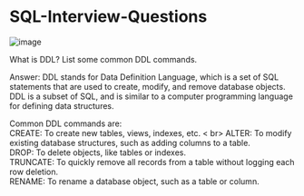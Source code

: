 # SQL-Interview-Questions

![image](https://github.com/user-attachments/assets/43d1fc03-2992-4273-8839-e9abfc6c27bd)

What is DDL? List some common DDL commands. <br>

Answer: DDL stands for Data Definition Language, which is a set of SQL statements that are used to create, modify, and remove database objects. DDL is a subset of SQL, and is similar to a computer programming language for defining data structures. <br>

Common DDL commands are: <br>
CREATE: To create new tables, views, indexes, etc. < br>
ALTER: To modify existing database structures, such as adding columns to a table. <br>
DROP: To delete objects, like tables or indexes. <br>
TRUNCATE: To quickly remove all records from a table without logging each row deletion. <br>
RENAME: To rename a database object, such as a table or column. <br>

